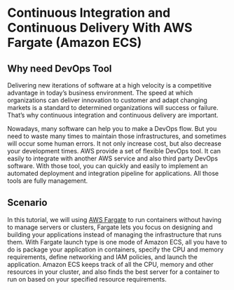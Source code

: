Continuous Integration and Continuous Delivery With AWS Fargate (Amazon ECS)
================================================================

## Why need DevOps Tool
Delivering new iterations of software at a high velocity is a competitive advantage in today’s business environment. The speed at which organizations can deliver innovation to customer and adapt changing markets is a standard to determined organizations will success or failure. That’s why continuous integration and continuous delivery are important.

Nowadays, many software can help you to make a DevOps flow. But you need to waste many times to maintain those infrastructures, and sometimes will occur some human errors. It not only increase cost, but also decrease your development times. AWS provide a set of flexible DevOps tool. It can easily to integrate with another AWS service and also third party DevOps software. With those tool, you can quickly and easily to implement an automated deployment and integration pipeline for applications. All those tools are fully management.

## Scenario
In this tutorial, we will using [AWS Fargate](https://aws.amazon.com/fargate/) to run containers without having to manage servers or clusters, Fargate lets you focus on designing and building your applications instead of managing the infrastructure that runs them. With Fargate launch type is one mode of Amazon ECS, all you have to do is package your application in containers, specify the CPU and memory requirements, define networking and IAM policies, and launch the application. Amazon ECS keeps track of all the CPU, memory and other resources in your cluster, and also finds the best server for a container to run on based on your specified resource requirements.
